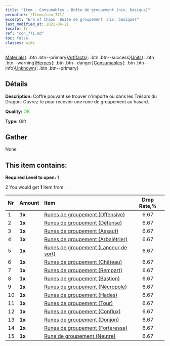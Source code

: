 ```yaml
---
title: "Item - Consumables - Boîte de groupement (niv. basique)"
permalink: /Items/con_771/
excerpt: "Era of Chaos  Boîte de groupement (niv. basique)"
last_modified_at: 2021-04-21
locale: fr
ref: "con_771.md"
toc: false
classes: wide
---
```

 [Materials](/fr/Items/){: .btn .btn--primary}[Artifacts](/fr/Items/Artifacts/){: .btn .btn--success}[Units](/fr/Items/Units/){: .btn .btn--warning}[Heroes](/fr/Items/Heroes/){: .btn .btn--danger}[Consumables](/fr/Items/Consumables/){: .btn .btn--info}[Unknown](/fr/Items/Unknown/){: .btn .btn--primary}

## Détails
 **Description:** Coffre pouvant se trouver n'importe où dans les Trésors du Dragon. Ouvrez-le pour recevoir une rune de groupement au hasard.

 **Quality:** <span style="color: #32CD32">OK</span>

 **Type:** Gift

## Gather

  None

## This item contains:

 **Required Level to open:** 1

 2 You would get **1** item  from:

  | Nr | Amount |     Item    | Drop Rate,% |
  |:---|:-------|:------------|:---------:|
  | 1 |  **1x** | [Runes de groupement (Offensive)](/fr/Items/con_734/) | 6.67 | 
  | 2 |  **1x** | [Runes de groupement (Défense)](/fr/Items/con_739/) | 6.67 | 
  | 3 |  **1x** | [Runes de groupement (Assaut)](/fr/Items/con_741/) | 6.67 | 
  | 4 |  **1x** | [Runes de groupement (Arbalétrier)](/fr/Items/con_742/) | 6.67 | 
  | 5 |  **1x** | [Runes de groupement (Lanceur de sort)](/fr/Items/con_746/) | 6.67 | 
  | 6 |  **1x** | [Runes de groupement (Château)](/fr/Items/con_752/) | 6.67 | 
  | 7 |  **1x** | [Runes de groupement (Rempart)](/fr/Items/con_753/) | 6.67 | 
  | 8 |  **1x** | [Runes de groupement (Bastion)](/fr/Items/con_754/) | 6.67 | 
  | 9 |  **1x** | [Runes de groupement (Nécropole)](/fr/Items/con_755/) | 6.67 | 
  | 10 |  **1x** | [Runes de groupement (Hadès)](/fr/Items/con_777/) | 6.67 | 
  | 11 |  **1x** | [Runes de groupement (Tour)](/fr/Items/con_785/) | 6.67 | 
  | 12 |  **1x** | [Runes de groupement (Conflux)](/fr/Items/con_791/) | 6.67 | 
  | 13 |  **1x** | [Runes de groupement (Donjon)](/fr/Items/con_792/) | 6.67 | 
  | 14 |  **1x** | [Runes de groupement (Forteresse)](/fr/Items/con_818/) | 6.67 | 
  | 15 |  **1x** | [Rune de groupement (Neutre)](/fr/Items/con_869/) | 6.67 | 
